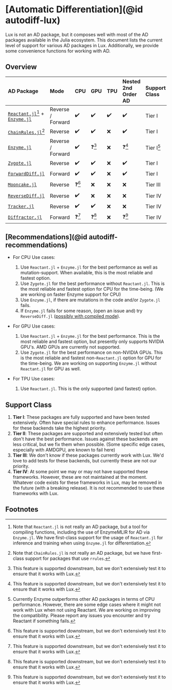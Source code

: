 # [Automatic Differentiation](@id autodiff-lux)

Lux is not an AD package, but it composes well with most of the AD packages available in the
Julia ecosystem. This document lists the current level of support for various AD packages in
Lux. Additionally, we provide some convenience functions for working with AD.

## Overview

| AD Package                                                                                                           | Mode              | CPU    | GPU    | TPU | Nested 2nd Order AD | Support Class |
| :------------------------------------------------------------------------------------------------------------------- | :---------------- | :----- | :----- | :-- | :------------------ | :------------ |
| [`Reactant.jl`](https://github.com/EnzymeAD/Reactant.jl)[^re] + [`Enzyme.jl`](https://github.com/EnzymeAD/Enzyme.jl) | Reverse / Forward | ✔️     | ✔️     | ✔️  | ✔️                  | Tier I        |
| [`ChainRules.jl`](https://github.com/JuliaDiff/ChainRules.jl)[^cr]                                                   | Reverse           | ✔️     | ✔️     | ❌  | ✔️                  | Tier I        |
| [`Enzyme.jl`](https://github.com/EnzymeAD/Enzyme.jl)                                                                 | Reverse / Forward | ✔️     | ❓[^q] | ❌  | ❓[^q]              | Tier I[^e]    |
| [`Zygote.jl`](https://github.com/FluxML/Zygote.jl)                                                                   | Reverse           | ✔️     | ✔️     | ❌  | ✔️                  | Tier I        |
| [`ForwardDiff.jl`](https://github.com/JuliaDiff/ForwardDiff.jl)                                                      | Forward           | ✔️     | ✔️     | ❌  | ✔️                  | Tier I        |
| [`Mooncake.jl`](https://github.com/compintell/Mooncake.jl)                                                           | Reverse           | ❓[^q] | ❌     | ❌  | ❌                  | Tier III      |
| [`ReverseDiff.jl`](https://github.com/JuliaDiff/ReverseDiff.jl)                                                      | Reverse           | ✔️     | ❌     | ❌  | ❌                  | Tier IV       |
| [`Tracker.jl`](https://github.com/FluxML/Tracker.jl)                                                                 | Reverse           | ✔️     | ✔️     | ❌  | ❌                  | Tier IV       |
| [`Diffractor.jl`](https://github.com/JuliaDiff/Diffractor.jl)                                                        | Forward           | ❓[^q] | ❓[^q] | ❌  | ❓[^q]              | Tier IV       |

[^e]:
    Currently Enzyme outperforms other AD packages in terms of CPU performance. However,
    there are some edge cases where it might not work with Lux when not using Reactant. We are working on
    improving the compatibility. Please report any issues you encounter and try Reactant if something fails.

[^q]:
    This feature is supported downstream, but we don't extensively test it to ensure
    that it works with Lux.

[^cr]:
    Note that `ChainRules.jl` is not really an AD package, but we have first-class
    support for packages that use `rrules`.

[^re]:
    Note that `Reactant.jl` is not really an AD package, but a tool for compiling functions, including the use of EnzymeMLIR for AD via `Enzyme.jl`.
    We have first-class support for the usage of `Reactant.jl` for inference and training when using `Enzyme.jl` for differentiation.

## [Recommendations](@id autodiff-recommendations)

- For CPU Use cases:

  1. Use `Reactant.jl` + `Enzyme.jl` for the best performance as well as mutation-support.
     When available, this is the most reliable and fastest option.
  2. Use `Zygote.jl` for the best performance without `Reactant.jl`. This is the most reliable and fastest
     option for CPU for the time-being. (We are working on faster Enzyme support for CPU)
  3. Use `Enzyme.jl`, if there are mutations in the code and/or `Zygote.jl` fails.
  4. If `Enzyme.jl` fails for some reason, (open an issue and) try
     `ReverseDiff.jl` ([possibly with compiled mode](https://juliadiff.org/ReverseDiff.jl/dev/api/#ReverseDiff.compile)).

- For GPU Use cases:

  1. Use `Reactant.jl` + `Enzyme.jl` for the best performance. This is the most reliable and fastest option, but presently
     only supports NVIDIA GPU's. AMD GPUs are currently not supported.
  2. Use `Zygote.jl` for the best performance on non-NVIDIA GPUs. This is the most reliable and fastest
     non-`Reactant.jl` option for GPU for the time-being. We are working on supporting `Enzyme.jl` without
     `Reactant.jl` for GPU as well.

- For TPU Use cases:

  1. Use `Reactant.jl`. This is the only supported (and fastest) option.

## Support Class

1. **Tier I**: These packages are fully supported and have been tested extensively. Often
   have special rules to enhance performance. Issues for these backends take the highest
   priority.
2. **Tier II**: These packages are supported and extensively tested but often don't have
   the best performance. Issues against these backends are less critical, but we fix them
   when possible. (Some specific edge cases, especially with AMDGPU, are known to fail
   here)
3. **Tier III**: We don't know if these packages currently work with Lux. We'd love to
   add tests for these backends, but currently these are not our priority.
4. **Tier IV**: At some point we may or may not have supported these frameworks. However,
   these are not maintained at the moment. Whatever code exists for these frameworks
   in Lux, may be removed in the future (with a breaking release). It is not recommended
   to use these frameworks with Lux.

## Footnotes
